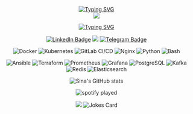 <div align="center">

<p align="center">
  
  
[![Typing SVG](https://readme-typing-svg.demolab.com?font=Fira+Code&duration=2000&pause=&color=F75C27&center=true&vCenter=true&multiline=true&repeat=false&width=435&lines=Sina+Nejadebrahim+)](https://git.io/typing-svg)
  <br><image src=naruto.gif>

[![Typing SVG](https://readme-typing-svg.demolab.com?font=Fira+Code&duration=3000&pause=1000&color=F7781A&repeat=false&width=900&lines=Proactive+DevOps+advocate+optimizing+workflows+and+accelerating+delivery)](https://git.io/typing-svg)
  </p>
  </div>
<div align="center">
  
  [![LinkedIn Badge](https://img.shields.io/badge/-LinkedIn-0077B5?style=flat-square&logo=linkedin&logoColor=white&link=https://www.linkedin.com/in/sina-nejadebrahim/)](https://www.linkedin.com/in/sina-nejadebrahim/)
   ![](https://komarev.com/ghpvc/?username=sinanejadebrahim)
[![Telegram Badge](https://img.shields.io/badge/-Telegram-0088cc?style=flat-square&logo=Telegram&logoColor=white&link=https://t.me/sinanejadebrahim)](https://t.me/sinanejadebrahim)
 
 ![Docker](https://img.shields.io/badge/-Docker-000?&logo=Docker)
![Kubernetes](https://img.shields.io/badge/-Kubernetes-000?&logo=Kubernetes)
 ![GitLab CI/CD](https://img.shields.io/badge/-GitLab%20CI/CD-000?&logo=GitLab)
  ![Nginx](https://img.shields.io/badge/-Nginx-000?&logo=Nginx)
![Python](https://img.shields.io/badge/-Python-000?&logo=Python)
![Bash](https://img.shields.io/badge/-Bash-000?&logo=GNU%20Bash)
  
![Ansible](https://img.shields.io/badge/-Ansible-000?&logo=Ansible)
![Terraform](https://img.shields.io/badge/-Terraform-000?&logo=Terraform)
![Prometheus](https://img.shields.io/badge/-Prometheus-000?&logo=Prometheus)
![Grafana](https://img.shields.io/badge/-Grafana-000?&logo=Grafana)
![PostgreSQL](https://img.shields.io/badge/-PostgreSQL-000?&logo=PostgreSQL)
![Kafka](https://img.shields.io/badge/-Kafka-000?&logo=Apache%20Kafka)
![Redis](https://img.shields.io/badge/-Redis-000?&logo=Redis)
![Elasticsearch](https://img.shields.io/badge/-Elasticsearch-000?&logo=Elasticsearch)


 


![Sina's GitHub stats](https://github-readme-stats.vercel.app/api?username=sinanejadebrahim&show_icons=true&theme=cobalt)

![spotify played ](https://spotify-recently-played-readme.vercel.app/api?user=md65edk7o3bn7qbmjyzwqqm4u&count=7&unique=on)

  <img src="https://readme-jokes.vercel.app/api?bgColor=%23073b4c&textColor=%2306d6a0&aColor=%2306d6a0&borderColor=%2306d6a0" /> 
  <img src="https://readme-jokes.vercel.app/api" alt="Jokes Card" /></br>

 

</div>
